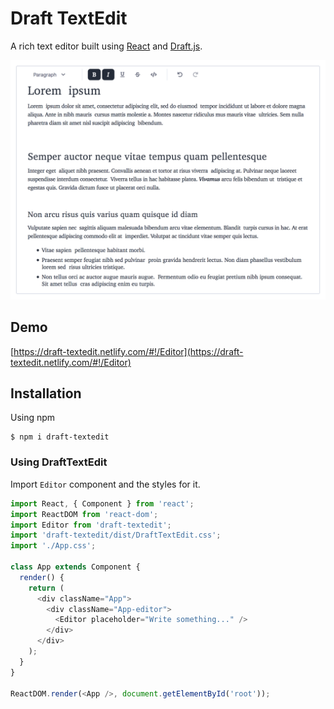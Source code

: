 # Draft TextEdit

A rich text editor built using [React](https://github.com/facebook/react) and [Draft.js](https://github.com/facebook/draft-js).

![DraftTextEdit](images/DraftTextEdit.png)

## Demo

[https://draft-textedit.netlify.com/#!/Editor](https://draft-textedit.netlify.com/#!/Editor)

## Installation

Using npm

```shell
$ npm i draft-textedit
```

### Using DraftTextEdit

Import `Editor` component and the styles for it.

```js
import React, { Component } from 'react';
import ReactDOM from 'react-dom';
import Editor from 'draft-textedit';
import 'draft-textedit/dist/DraftTextEdit.css';
import './App.css';

class App extends Component {
  render() {
    return (
      <div className="App">
        <div className="App-editor">
          <Editor placeholder="Write something..." />
        </div>
      </div>
    );
  }
}

ReactDOM.render(<App />, document.getElementById('root'));
```
